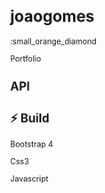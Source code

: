 # joaogomes




:small_orange_diamond


Portfolio



## API 



##  ⚡ Build

Bootstrap 4

Css3

Javascript 
